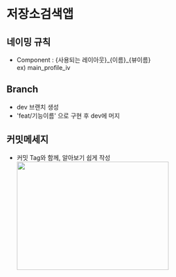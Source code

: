 # 저장소검색앱

## 네이밍 규칙
- Component : {사용되는 레이아웃}\_{이름}\_{뷰이름} </br>
ex) main_profile_iv

## Branch
- dev 브랜치 생성
- 'feat/기능이름' 으로 구현 후 dev에 머지

## 커밋메세지
- 커밋 Tag와 함께, 알아보기 쉽게 작성</br>
<img
    src="https://user-images.githubusercontent.com/82700895/178201745-ea256745-5305-4882-a52d-3f68e576eaaa.png" width="350" height="250"/>


